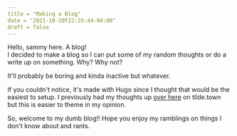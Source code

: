 ```yaml
---
title = "Making a Blog"
date = "2021-10-20T22:35:44-04:00"
draft = false
---
```


Hello, sammy here. A blog!  
I decided to make a blog so I can put some of my random thoughts or do
a write up on something. Why? Why not?

It'll probably be boring and kinda inactive but whatever.

If you couldn't notice, it's made with Hugo since I thought that would be the
easiest to setup. I previously had my thoughts up [over here](https://tilde.town/~sammyette/thoughts/)
on tilde.town but this is easier to theme in my opinion.

So, welcome to my dumb blog!! Hope you enjoy my ramblings on things I don't know about
and rants.
